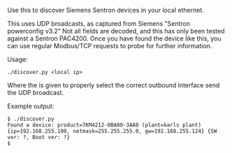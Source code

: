 Use this to discover Siemens Sentron devices in your local ethernet.

This uses UDP broadcasts, as captured from Siemens "Sentron powerconfig v3.2"
Not all fields are decoded, and this has only been tested against a Sentron
PAC4200.  Once you have found the device like this, you can use regular
Modbus/TCP requests to probe for further information.

Usage:

    ./discover.py <local ip>

Where the <local ip> is given to properly select the correct outbound interface
send the UDP broadcast.

Example output:

    $ ./discover.py 
    Found a device: product=7KM4212-0BA00-3AA0 (plant=karls plant) {ip=192.168.255.100, netmask=255.255.255.0, gw=192.168.255.124} {SW ver: ?, Boot ver: ?}
    $


